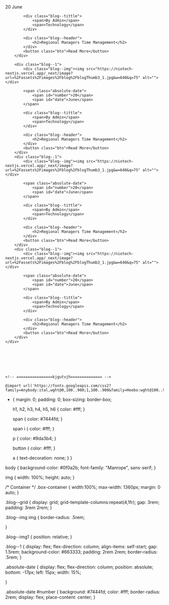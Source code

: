 <div class="blog--grid">
        <div class="blog--1">
            <div class="blog--img1">
                <div class="blog--img">
                    <img src="https://niotech-nextjs.vercel.app/_next/image?url=%2Fassets%2Fimages%2Fblog%2FblogThumb3_1.jpg&w=640&q=75" alt="">
                </div>
                <span class="absolute-date">
                    <span id="number">20</span>
                    <span id="date">June</span>
                </span>
            </div>

           

            <div class="blog--tittle">
                <span>By Admin</span>
                <span>Technology</span>
            </div>

            <div class="blog--header">
                <h2>Regional Managers Time Management</h2>
            </div>
            <button class="btn">Read More</button>
        </div> 

        <div class="blog--1">
            <div class="blog--img"><img src="https://niotech-nextjs.vercel.app/_next/image?url=%2Fassets%2Fimages%2Fblog%2FblogThumb3_1.jpg&w=640&q=75" alt=""></div>

            <span class="absolute-date">
                <span id="number">20</span>
                <span id="date">June</span>
            </span>

            <div class="blog--tittle">
                <span>By Admin</span>
                <span>Technology</span>
            </div>

            <div class="blog--header">
                <h2>Regional Managers Time Management</h2>
            </div>
            <button class="btn">Read More</button>
        </div>    
        <div class="blog--1">
            <div class="blog--img"><img src="https://niotech-nextjs.vercel.app/_next/image?url=%2Fassets%2Fimages%2Fblog%2FblogThumb3_1.jpg&w=640&q=75" alt=""></div>

            <span class="absolute-date">
                <span id="number">20</span>
                <span id="date">June</span>
            </span>

            <div class="blog--tittle">
                <span>By Admin</span>
                <span>Technology</span>
            </div>

            <div class="blog--header">
                <h2>Regional Managers Time Management</h2>
            </div>
            <button class="btn">Read More</button>
        </div>    
        <div class="blog--1">
            <div class="blog--img"><img src="https://niotech-nextjs.vercel.app/_next/image?url=%2Fassets%2Fimages%2Fblog%2FblogThumb3_1.jpg&w=640&q=75" alt=""></div>

            <span class="absolute-date">
                <span id="number">20</span>
                <span id="date">June</span>
            </span>

            <div class="blog--tittle">
                <span>By Admin</span>
                <span>Technology</span>
            </div>

            <div class="blog--header">
                <h2>Regional Managers Time Management</h2>
            </div>
            <button class="btn">Read More</button>
        </div>    
    </div>







    <!-- ================kjgutvjh============== -->

    @import url('https://fonts.googleapis.com/css2?family=Anybody:ital,wght@0,100..900;1,100..900&family=Heebo:wght@100..900&family=Inter:ital,opsz,wght@0,14..32,100..900;1,14..32,100..900&family=Manrope:wght@200..800&family=Playwrite+NZ+Guides&family=Poppins:wght@300&family=Roboto+Serif:ital,opsz,wght@0,8..144,100..900;1,8..144,100..900&family=Roboto:ital,wght@0,100..900;1,100..900&display=swap');

* {
    margin: 0;
    padding: 0;
    box-sizing: border-box;

    h1,
    h2,
    h3,
    h4,
    h5,
    h6 {
        color: #fff;
    }

    span {
        color: #7444fd;
    }

    span i {
        color: #fff;
    }

    p {
        color: #9da3b4;
    }

    button {
        color: #fff;
    }

    a {
        text-decoration: none;
    }
}

body {
    background-color: #0f0a2b;
    font-family: "Manrope", sans-serif;
}

img {
    width: 100%;
    height: auto;
}


/* Container */
.box-container {
    width:100%;
    max-width: 1360px;
    margin: 0 auto;
}

.blog--grid {
    display: grid;
    grid-template-columns:repeat(4,1fr);
    gap: 3rem;
    padding: 3rem 2rem;
}

.blog--img img {
    border-radius: .5rem;
    
}

.blog--img1 {
    position: relative;
}


.blog--1 {
    display: flex;
    flex-direction: column;
    align-items: self-start;
    gap: 1.5rem;
    background-color: #663333;
    padding: 2rem 2rem;
    border-radius: .5rem;
}

.absolute-date {
    display: flex;
    flex-direction: column;
    position: absolute;
    bottom: -17px;
    left: 15px;
    width: 15%;

}

.absolute-date #number {
    background: #7444fd;
    color: #fff;
    border-radius: 2rem;
    display: flex;
    place-content: center;
}
    
